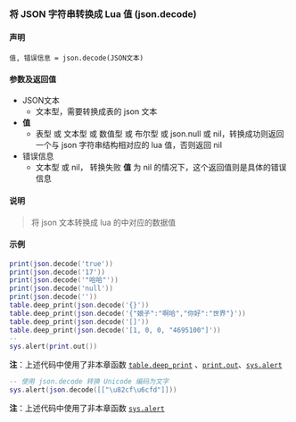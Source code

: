 ### 将 JSON 字符串转换成 Lua 值 \(**json\.decode**\)


#### 声明
```
值, 错误信息 = json.decode(JSON文本)
```

#### 参数及返回值
- JSON文本
    - 文本型，需要转换成表的 json 文本
- **值**
    - 表型 或 文本型 或 数值型 或 布尔型 或 json\.null 或 nil，转换成功则返回一个与 json 字符串结构相对应的 lua 值，否则返回 nil
- 错误信息
    - 文本型 或 nil， 转换失败 **值** 为 nil 的情况下，这个返回值则是具体的错误信息


#### 说明
> 将 json 文本转换成 lua 的中对应的数据值  


#### 示例  
```lua
print(json.decode('true'))
print(json.decode('17'))
print(json.decode('"哈哈"'))
print(json.decode('null'))
print(json.decode(''))
table.deep_print(json.decode('{}'))
table.deep_print(json.decode('{"娘子":"啊哈","你好":"世界"}'))
table.deep_print(json.decode('[]'))
table.deep_print(json.decode('[1, 0, 0, "4695100"]'))
--
sys.alert(print.out())
```
**注**：上述代码中使用了非本章函数 [`table.deep_print`](/Handbook/ext-table/table.deep_print.md) 、[`print.out`](/Handbook/develop-helper/print.md)、[`sys.alert`](/Handbook/sys/sys.alert.md)
```lua
-- 使用 json.decode 转换 Unicode 编码为文字
sys.alert(json.decode([["\u82cf\u6cfd"]]))
```
**注**：上述代码中使用了非本章函数 [`sys.alert`](/Handbook/sys/sys.alert.md)

